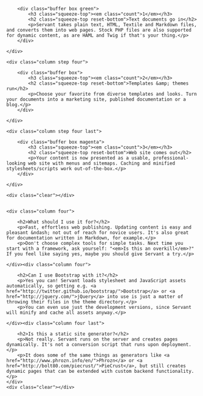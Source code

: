 <div class="steps">
	<div class="column step four first">

		<div class="buffer box green">
			<h3 class="squeeze-top"><em class="count">1</em></h3>
			<h2 class="squeeze-top reset-bottom">Text documents go in</h2>	
			<p>Servant takes plain text, HTML, Textile and Markdown files, and converts them into web pages. Stock PHP files are also supported for dynamic content, as are HAML and Twig if that's your thing.</p>
		</div>

	</div>

	<div class="column step four">

		<div class="buffer box">
			<h3 class="squeeze-top"><em class="count">2</em></h3>
			<h2 class="squeeze-top reset-bottom">Templates &amp; themes run</h2>	
			<p>Choose your favorite from diverse templates and looks. Turn your documents into a marketing site, published documentation or a blog.</p>
		</div>

	</div>

	<div class="column step four last">

		<div class="buffer box magenta">
			<h3 class="squeeze-top"><em class="count">3</em></h3>
			<h2 class="squeeze-top reset-bottom">Web site comes out</h2>	
			<p>Your content is now presented as a usable, professional-looking web site with menus and sitemaps. Caching and minified stylesheets/scripts work out-of-the-box.</p>
		</div>

	</div>

	<div class="clear"></div>
</div>


<div class="faq">

	<div class="column four">

		<h2>What should I use it for?</h2>
		<p>Fast, effortless web publishing. Updating content is easy and pleasant &ndash; not out of reach for novice users. It's also great for documentation written in Markdown, for example.</p>
		<p>Don't choose complex tools for simple tasks. Next time you start with a framework, ask yourself: "<em>Is this an overkill</em>?" If you feel like saying yes, maybe you should give Servant a try.</p>

	</div><div class="column four">

		<h2>Can I use Bootstrap with it?</h2>
		<p>Yes you can! Servant loads stylesheet and JavaScript assets automatically, so getting e.g. <a href="http://twitter.github.io/bootstrap/">Bootstrap</a> or <a href="http://jquery.com/">jQuery</a> into use is just a matter of throwing their files in the theme directory.</p>
		<p>You can even use just the development versions, since Servant will minify and cache all assets anyway.</p>

	</div><div class="column four last">

		<h2>Is this a static site generator?</h2>
		<p>Not really. Servant runs on the server and creates pages dynamically. It's not a conversion script that runs upon deployment.</p>
		<p>It does some of the same things as generators like <a href="http://www.phrozn.info/en/">Phrozn</a> or <a href="http://bolt80.com/piecrust/">PieCrust</a>, but still creates dynamic pages that can be extended with custom backend functionality.</p>
	</div>
	<div class="clear"></div>

</div>
